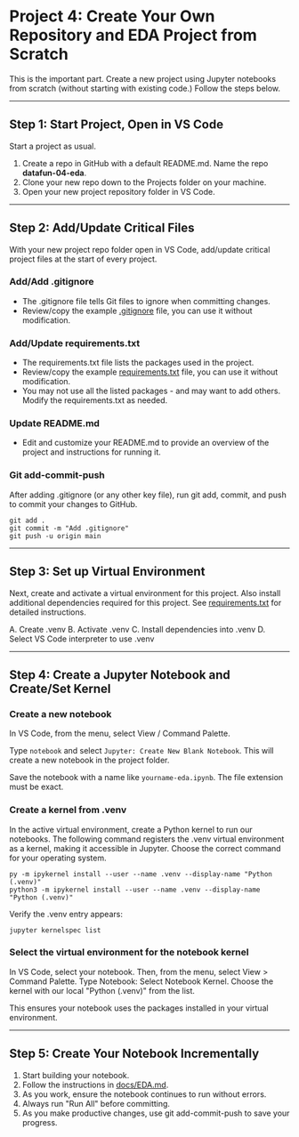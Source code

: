 # Project 4: Create Your Own Repository and EDA Project from Scratch

This is the important part. 
Create a new project using Jupyter notebooks from scratch (without starting with existing code.)
Follow the steps below. 

---

## Step 1: Start Project, Open in VS Code

Start a project as usual. 
1. Create a repo in GitHub with a default README.md. Name the repo **datafun-04-eda**. 
2. Clone your new repo down to the Projects folder on your machine. 
3. Open your new project repository folder in VS Code.

---

## Step 2: Add/Update Critical Files

With your new project repo folder open in VS Code, add/update critical project files at the start of every project. 

### Add/Add .gitignore

- The .gitignore file tells Git files to ignore when committing changes.
- Review/copy the example [.gitignore](https://github.com/denisecase/datafun-04-notebooks/blob/main/.gitignore) file, you can use it without modification.

### Add/Update requirements.txt

- The requirements.txt file lists the packages used in the project.
- Review/copy the example [requirements.txt](https://github.com/denisecase/datafun-04-notebooks/blob/main/requirements.txt) file, you can use it without modification.
- You may not use all the listed packages - and may want to add others. Modify the requirements.txt as needed.

### Update README.md

- Edit and customize your README.md to provide an overview of the project and instructions for running it.
 
### Git add-commit-push

After adding .gitignore (or any other key file), run git add, commit, and push to commit your changes to GitHub. 

```shell
git add .
git commit -m "Add .gitignore"
git push -u origin main
```

---

## Step 3: Set up Virtual Environment

Next, create and activate a virtual environment for this project. 
Also install additional dependencies required for this project.
See [requirements.txt](requirements.txt) for detailed instructions. 

A. Create .venv
B. Activate .venv
C. Install dependencies into .venv
D. Select VS Code interpreter to use .venv

---

## Step 4: Create a Jupyter Notebook and Create/Set Kernel

### Create a new notebook

In VS Code, from the menu, select View / Command Palette.

Type `notebook` and select `Jupyter: Create New Blank Notebook`.
This will create a new notebook in the project folder.

Save the notebook with a name like `yourname-eda.ipynb`.
The file extension must be exact.

### Create a kernel from .venv

In the active virtual environment, create a Python kernel to run our notebooks. 
The following command registers the .venv virtual environment as a kernel, making it accessible in Jupyter.
Choose the correct command for your operating system.

```shell
py -m ipykernel install --user --name .venv --display-name "Python (.venv)"
python3 -m ipykernel install --user --name .venv --display-name "Python (.venv)"
```

Verify the .venv entry appears:

```shell
jupyter kernelspec list
```

### Select the virtual environment for the notebook kernel

In VS Code, select your notebook. 
Then, from the menu, select View > Command Palette.
Type Notebook: Select Notebook Kernel.
Choose the kernel with our local "Python (.venv)" from the list.

This ensures your notebook uses the packages installed in your virtual environment. 
   
---

## Step 5: Create Your Notebook Incrementally
1. Start building your notebook. 
2. Follow the instructions in [docs/EDA.md](docs/EDA.md).
3. As you work, ensure the notebook continues to run without errors. 
4. Always run "Run All" before committing. 
5. As you make productive changes, use git add-commit-push to save your progress.
